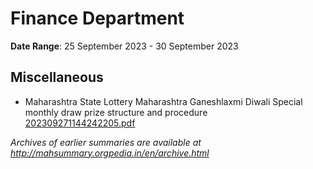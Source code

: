 # Finance Department

**Date Range**: 25 September 2023 - 30 September 2023


## Miscellaneous
- Maharashtra State Lottery Maharashtra Ganeshlaxmi Diwali Special monthly draw prize structure and procedure\
  [202309271144242205.pdf](https://gr.maharashtra.gov.in/Site/Upload/Government%20Resolutions/English/202309271144242205.pdf)


*Archives of earlier summaries are available at http://mahsummary.orgpedia.in/en/archive.html*